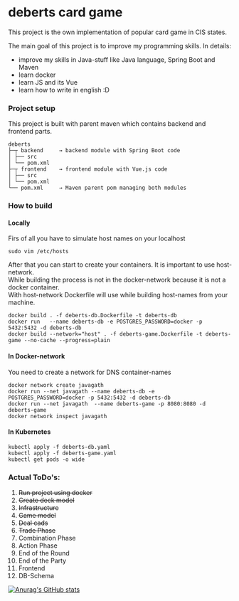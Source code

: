 # deberts card game

This project is the own implementation of popular card game in CIS states.<br />

The main goal of this project is to improve my programming skills. In details:

- improve my skills in Java-stuff like Java language, Spring Boot and Maven
- learn docker
- learn JS and its Vue
- learn how to write in english :D

### Project setup

This project is built with parent maven which contains backend and frontend parts.

```
deberts
├─┬ backend     → backend module with Spring Boot code
│ ├── src
│ └── pom.xml
├─┬ frontend    → frontend module with Vue.js code
│ ├── src
│ └── pom.xml
└── pom.xml     → Maven parent pom managing both modules
```

### How to build

#### Locally

Firs of all you have to simulate host names on your localhost

```
sudo vim /etc/hosts
```

After that you can start to create your containers. It is important to use host-network.
<br> While building the process is not in the docker-network because it is not a docker container.
<br> With host-network Dockerfile will use while building host-names from your machine.

```
docker build . -f deberts-db.Dockerfile -t deberts-db 
docker run   --name deberts-db -e POSTGRES_PASSWORD=docker -p 5432:5432 -d deberts-db 
docker build --network="host" . -f deberts-game.Dockerfile -t deberts-game --no-cache --progress=plain
```

#### In Docker-network

You need to create a network for DNS container-names

```
docker network create javagath
docker run --net javagath --name deberts-db -e POSTGRES_PASSWORD=docker -p 5432:5432 -d deberts-db
docker run --net javagath  --name deberts-game -p 8080:8080 -d deberts-game 
docker network inspect javagath
```

#### In Kubernetes

```
kubectl apply -f deberts-db.yaml  
kubectl apply -f deberts-game.yaml  
kubectl get pods -o wide  
```

### Actual ToDo's:

1. ~~Run project using docker~~
2. ~~Create deck model~~
3. ~~Infrastructure~~
4. ~~Game model~~
5. ~~Deal cads~~
6. ~~Trade Phase~~
7. Combination Phase
8. Action Phase
9. End of the Round
10. End of the Party
11. Frontend
12. DB-Schema

[![Anurag's GitHub stats](https://github-readme-stats.vercel.app/api?username=javagath)](https://github.com/anuraghazra/github-readme-stats)